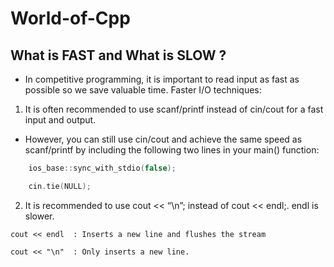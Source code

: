 # World-of-Cpp

## What is FAST and What is SLOW ?
- In competitive programming, it is important to read input as fast as possible so we save valuable time. Faster I/O techniques:
1. It is often recommended to use scanf/printf instead of cin/cout for a fast input and output.
- However, you can still use cin/cout and achieve the same speed as scanf/printf by including the following two lines in your main() function:
```cpp
    ios_base::sync_with_stdio(false);
```
```cpp
    cin.tie(NULL);
```

2. It is recommended to use cout << “\n”; instead of cout << endl;. endl is slower.
```
cout << endl  : Inserts a new line and flushes the stream

cout << "\n"  : Only inserts a new line.
```

